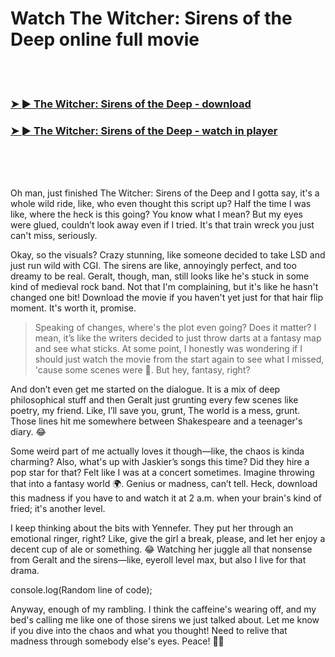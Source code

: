 <h1>Watch The Witcher: Sirens of the Deep online full movie</h1>


<br><br>

<h3><a href="https://Hals-swartuedanna1975.github.io/xvqlkebalj/">➤ ► The Witcher: Sirens of the Deep - download</a></h3> 
<h3><a href="https://Hals-swartuedanna1975.github.io/xvqlkebalj/">➤ ► The Witcher: Sirens of the Deep - watch in player</a></h3>


<br><br><br>


Oh man, just finished The Witcher: Sirens of the Deep and I gotta say, it's a whole wild ride, like, who even thought this script up? Half the time I was like, where the heck is this going? You know what I mean? But my eyes were glued, couldn’t look away even if I tried. It's that train wreck you just can't miss, seriously.

Okay, so the visuals? Crazy stunning, like someone decided to take LSD and just run wild with CGI. The sirens are like, annoyingly perfect, and too dreamy to be real. Geralt, though, man, still looks like he's stuck in some kind of medieval rock band. Not that I'm complaining, but it's like he hasn't changed one bit! Download the movie if you haven't yet just for that hair flip moment. It's worth it, promise.

>Speaking of changes, where's the plot even going? Does it matter? I mean, it’s like the writers decided to just throw darts at a fantasy map and see what sticks. At some point, I honestly was wondering if I should just watch the movie from the start again to see what I missed, 'cause some scenes were 🤯. But hey, fantasy, right?

And don’t even get me started on the dialogue. It is a mix of deep philosophical stuff and then Geralt just grunting every few scenes like poetry, my friend. Like, I’ll save you, grunt, The world is a mess, grunt. Those lines hit me somewhere between Shakespeare and a teenager's diary. 😂

Some weird part of me actually loves it though—like, the chaos is kinda charming? Also, what's up with Jaskier’s songs this time? Did they hire a pop star for that? Felt like I was at a concert sometimes. Imagine throwing that into a fantasy world 🌍. Genius or madness, can’t tell. Heck, download this madness if you have to and watch it at 2 a.m. when your brain's kind of fried; it's another level. 

I keep thinking about the bits with Yennefer. They put her through an emotional ringer, right? Like, give the girl a break, please, and let her enjoy a decent cup of ale or something. 😂 Watching her juggle all that nonsense from Geralt and the sirens—like, eyeroll level max, but also I live for that drama.

console.log(Random line of code);

Anyway, enough of my rambling. I think the caffeine's wearing off, and my bed's calling me like one of those sirens we just talked about. Let me know if you dive into the chaos and what you thought! Need to relive that madness through somebody else's eyes. Peace! 🌊✨
